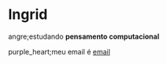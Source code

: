 # Ingrid
angre;estudando **pensamento computacional**

purple_heart;meu email é [email](ingrid.rodrigues.almeida@escola.pr.gov.br)
